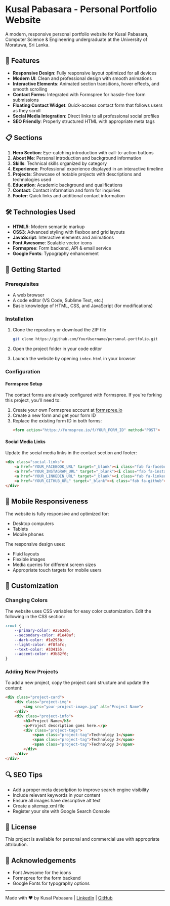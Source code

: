 # Kusal Pabasara - Personal Portfolio Website



A modern, responsive personal portfolio website for Kusal Pabasara, Computer Science & Engineering undergraduate at the University of Moratuwa, Sri Lanka.

## 🌟 Features

- **Responsive Design**: Fully responsive layout optimized for all devices
- **Modern UI**: Clean and professional design with smooth animations
- **Interactive Elements**: Animated section transitions, hover effects, and smooth scrolling
- **Contact Forms**: Integrated with Formspree for hassle-free form submissions
- **Floating Contact Widget**: Quick-access contact form that follows users as they scroll
- **Social Media Integration**: Direct links to all professional social profiles
- **SEO Friendly**: Properly structured HTML with appropriate meta tags

## 📋 Sections

1. **Hero Section**: Eye-catching introduction with call-to-action buttons
2. **About Me**: Personal introduction and background information
3. **Skills**: Technical skills organized by category
4. **Experience**: Professional experience displayed in an interactive timeline
5. **Projects**: Showcase of notable projects with descriptions and technologies used
6. **Education**: Academic background and qualifications
7. **Contact**: Contact information and form for inquiries
8. **Footer**: Quick links and additional contact information

## 🛠️ Technologies Used

- **HTML5**: Modern semantic markup
- **CSS3**: Advanced styling with flexbox and grid layouts
- **JavaScript**: Interactive elements and animations
- **Font Awesome**: Scalable vector icons
- **Formspree**: Form backend, API & email service
- **Google Fonts**: Typography enhancement

## 🚀 Getting Started

### Prerequisites

- A web browser
- A code editor (VS Code, Sublime Text, etc.)
- Basic knowledge of HTML, CSS, and JavaScript (for modifications)

### Installation

1. Clone the repository or download the ZIP file
   ```bash
   git clone https://github.com/YourUsername/personal-portfolio.git
   ```

2. Open the project folder in your code editor

3. Launch the website by opening `index.html` in your browser

### Configuration

#### Formspree Setup

The contact forms are already configured with Formspree. If you're forking this project, you'll need to:

1. Create your own Formspree account at [formspree.io](https://formspree.io/)
2. Create a new form and get your form ID
3. Replace the existing form ID in both forms:
   ```html
   <form action="https://formspree.io/f/YOUR_FORM_ID" method="POST">
   ```

#### Social Media Links

Update the social media links in the contact section and footer:

```html
<div class="social-links">
    <a href="YOUR_FACEBOOK_URL" target="_blank"><i class="fab fa-facebook-f"></i></a>
    <a href="YOUR_INSTAGRAM_URL" target="_blank"><i class="fab fa-instagram"></i></a>
    <a href="YOUR_LINKEDIN_URL" target="_blank"><i class="fab fa-linkedin-in"></i></a>
    <a href="YOUR_GITHUB_URL" target="_blank"><i class="fab fa-github"></i></a>
</div>
```

## 📱 Mobile Responsiveness

The website is fully responsive and optimized for:
- Desktop computers
- Tablets
- Mobile phones

The responsive design uses:
- Fluid layouts
- Flexible images
- Media queries for different screen sizes
- Appropriate touch targets for mobile users

## 🔄 Customization

### Changing Colors

The website uses CSS variables for easy color customization. Edit the following in the CSS section:

```css
:root {
    --primary-color: #2563eb;
    --secondary-color: #1e40af;
    --dark-color: #1e293b;
    --light-color: #f8fafc;
    --text-color: #334155;
    --accent-color: #3b82f6;
}
```

### Adding New Projects

To add a new project, copy the project card structure and update the content:

```html
<div class="project-card">
    <div class="project-img">
        <img src="your-project-image.jpg" alt="Project Name">
    </div>
    <div class="project-info">
        <h3>Project Name</h3>
        <p>Project description goes here.</p>
        <div class="project-tags">
            <span class="project-tag">Technology 1</span>
            <span class="project-tag">Technology 2</span>
            <span class="project-tag">Technology 3</span>
        </div>
    </div>
</div>
```

## 🔍 SEO Tips

- Add a proper meta description to improve search engine visibility
- Include relevant keywords in your content
- Ensure all images have descriptive alt text
- Create a sitemap.xml file
- Register your site with Google Search Console

## 📄 License

This project is available for personal and commercial use with appropriate attribution.

## 🙏 Acknowledgements

- Font Awesome for the icons
- Formspree for the form backend
- Google Fonts for typography options

---

Made with ❤️ by Kusal Pabasara | [LinkedIn](https://www.linkedin.com/in/kusal-pabasara-3a17b5363/) | [GitHub](https://github.com/KusalPabasara)
